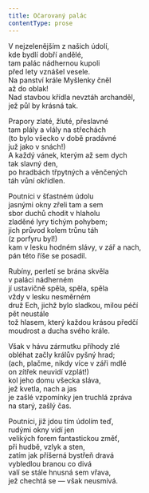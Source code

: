 ```yaml
---
title: Očarovaný palác
contentType: prose
---
```


<section>

V nejzelenějším z našich údolí,  
kde bydlí dobří andělé,  
tam palác nádhernou kupoli  
před lety vznášel vesele.  
Na panství krále Myšlenky čněl  
až do oblak!  
Nad stavbou křídla nevztáh archanděl,  
jež půl by krásná tak.

</section>

<section>

Prapory zlaté, žluté, přeslavné  
tam plály a vlály na střechách  
(to bylo všecko v době pradávné  
juž jako v snách!)  
A každý vánek, kterým až sem dych  
tak slavný den,  
po hradbách třpytných a věnčených  
táh vůní okřídlen.

</section>

<section>

Poutníci v šťastném údolu  
jasnými okny zřeli tam a sem  
sbor duchů chodit v hlaholu  
zladěné lyry tichým pohybem;  
jich průvod kolem trůnu táh  
(z porfyru byl!)  
kam v lesku hodném slávy, v zář a nach,  
pán této říše se posadil.

</section>

<section>

Rubíny, perletí se brána skvěla  
v paláci nádherném  
jí ustavičně spěla, spěla, spěla  
vždy v lesku nesměrném  
druž Ech, jichž bylo sladkou, milou péčí  
pět neustále  
tož hlasem, který každou krásou předčí  
moudrost a ducha svého krále.

</section>

<section>

Však v hávu zármutku příhody zlé  
obléhat začly králův pyšný hrad;  
(ach, plačme, nikdy více v záři mdlé  
on zítřek neuvidí vzplát!)  
kol jeho domu všecka sláva,  
jež kvetla, nach a jas  
je zašlé vzpomínky jen truchlá zpráva  
na starý, zašlý čas.

</section>

<section>

Poutníci, již jdou tím údolím teď,  
rudými okny vidí jen  
velikých forem fantastickou změť,  
při hudbě, vzlyk a sten,  
zatím jak příšerná bystřeň dravá  
vybledlou branou co divá  
valí se stále hnusná sem vřava,  
jež chechtá se — však neusmívá.

</section>
